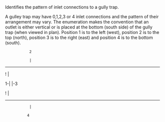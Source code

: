 Identifies the pattern of inlet connections to a gully trap.



A gulley trap may have 0,1,2,3 or 4 inlet connections and the pattern of their arrangement may vary. The enumeration makes the convention that an outlet is either vertical or is placed at the bottom (south side) of the gully trap (when viewed in plan). Position 1 is to the left (west), position 2 is to the top (north), position 3 is to the right (east) and position 4 is to the bottom (south).



               2

               |

   ----------------

   !                       |

1-|                       |-3

   !                       |

   ----------------

               |

              4

